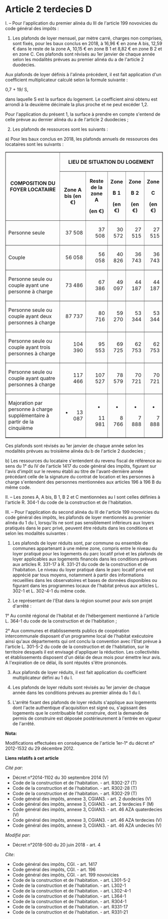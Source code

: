 # Article 2 terdecies D

I. – Pour l'application du premier alinéa du III de l'article 199 novovicies du code général des impôts :

1. Les plafonds de loyer mensuel, par mètre carré, charges non comprises, sont fixés, pour les baux conclus en 2018, à 16,96
€ en zone A bis, 12,59 € dans le reste de la zone A, 10,15 € en zone B 1 et 8,82 € en zone B 2 et en zone C. Ces plafonds
sont révisés au 1er janvier de chaque année selon les modalités prévues au premier alinéa du a de l'article 2 duodecies.

Aux plafonds de loyer définis à l'alinéa précédent, il est fait application d'un coefficient multiplicateur calculé selon la
formule suivante :

0,7 + 19/ S,

dans laquelle S est la surface du logement. Le coefficient ainsi obtenu est arrondi à la deuxième décimale la plus proche et
ne peut excéder 1,2.

Pour l'application du présent 1, la surface à prendre en compte s'entend de celle prévue au dernier alinéa du a de l'article
2 duodecies ;

2. Les plafonds de ressources sont les suivants :

a) Pour les baux conclus en 2018, les plafonds annuels de ressources des locataires sont les suivants :

<table border="1">
  <tbody>
    <tr>
      <th rowspan="2">COMPOSITION DU FOYER LOCATAIRE</th>
      <th colspan="5">

LIEU DE SITUATION DU LOGEMENT</th>
    </tr>
    <tr>
      <th>

Zone A bis (en €)</th>
      <th>

Reste de la zone A

(en €)</th>
      <th>

Zone

B 1

(en €)</th>
      <th>

Zone

B 2

(en €)</th>
      <th>

Zone

C

(en €)</th>
    </tr>
    <tr>
      <td align="left">

Personne seule</td>
      <td align="right">

37 508</td>
      <td align="right">

37 508</td>
      <td align="right">

30 572</td>
      <td align="right">

27 515</td>
      <td align="right">

27 515</td>
    </tr>
    <tr>
      <td align="left">

Couple</td>
      <td align="right">

56 058</td>
      <td align="right">

56 058</td>
      <td align="right">

40 826</td>
      <td align="right">

36 743</td>
      <td align="right">

36 743</td>
    </tr>
    <tr>
      <td align="left">

Personne seule ou couple ayant une personne à charge</td>
      <td align="right">

73 486</td>
      <td align="right">

67 386</td>
      <td align="right">

49 097</td>
      <td align="right">

44 187</td>
      <td align="right">

44 187</td>
    </tr>
    <tr>
      <td align="left">

Personne seule ou couple ayant deux personnes à charge</td>
      <td align="right">

87 737</td>
      <td align="right">

80 716</td>
      <td align="right">

59 270</td>
      <td align="right">

53 344</td>
      <td align="right">

53 344</td>
    </tr>
    <tr>
      <td align="left">

Personne seule ou couple ayant trois personnes à charge</td>
      <td align="right">

104 390</td>
      <td align="right">

95 553</td>
      <td align="right">

69 725</td>
      <td align="right">

62 753</td>
      <td align="right">

62 753</td>
    </tr>
    <tr>
      <td align="left">

Personne seule ou couple ayant quatre personnes à charge</td>
      <td align="right">

117 466</td>
      <td align="right">

107 527</td>
      <td align="right">

78 579</td>
      <td align="right">

70 721</td>
      <td align="right">

70 721</td>
    </tr>
    <tr>
      <td align="left">

Majoration par personne à charge supplémentaire à partir de la cinquième</td>
      <td align="right">

+ 13 087</td>
      <td align="right">

+ 11 981</td>
      <td align="right">

+ 8 766</td>
      <td align="right">

+ 7 888</td>
      <td align="right">

+ 7 888</td>
    </tr>
  </tbody>
</table>

Ces plafonds sont révisés au 1er janvier de chaque année selon les modalités prévues au troisième alinéa du b de l'article 2
duodecies ;

b) Les ressources du locataire s'entendent du revenu fiscal de référence au sens du 1° du IV de l'article 1417 du code
général des impôts, figurant sur l'avis d'impôt sur le revenu établi au titre de l'avant-dernière année précédant celle de la
signature du contrat de location et les personnes à charge s'entendent des personnes mentionnées aux articles 196 à 196 B du
même code.

II. – Les zones A, A bis, B 1, B 2 et C mentionnées au I sont celles définies à l'article R. 304-1 du code de la construction
et de l'habitation.

III. – Pour l'application du second alinéa du III de l'article 199 novovicies du code général des impôts, les plafonds de
loyer mentionnés au premier alinéa du 1 du I, lorsqu'ils ne sont pas sensiblement inférieurs aux loyers pratiqués dans le
parc privé, peuvent être réduits dans les conditions et selon les modalités suivantes :

1. Les plafonds de loyer réduits sont, par commune ou ensemble de communes appartenant à une même zone, compris entre le
niveau du loyer pratiqué pour les logements du parc locatif privé et les plafonds de loyer applicables aux logements financés
dans les conditions prévues aux articles R. 331-17 à R. 331-21 du code de la construction et de l'habitation. Le niveau du
loyer pratiqué dans le parc locatif privé est apprécié par tous moyens, notamment à partir des informations recueillies dans
les observatoires et bases de données disponibles ou figurant dans les programmes locaux de l'habitat prévus aux articles L.
302-1 et L. 302-4-1 du même code.

2. Le représentant de l'Etat dans la région soumet pour avis son projet d'arrêté :

1° Au comité régional de l'habitat et de l'hébergement mentionné à l'article L. 364-1 du code de la construction et de
l'habitation ;

2° Aux communes et établissements publics de coopération intercommunale disposant d'un programme local de l'habitat
exécutoire ainsi qu'aux départements qui ont conclu la convention avec l'Etat prévue à l'article L. 301-5-2 du code de la
construction et de l'habitation, sur le territoire desquels il est envisagé d'appliquer la réduction. Les collectivités et
établissements disposent d'un délai de deux mois pour émettre leur avis. A l'expiration de ce délai, ils sont réputés s'être
prononcés.

3. Aux plafonds de loyer réduits, il est fait application du coefficient multiplicateur défini au 1 du I.

4. Les plafonds de loyer réduits sont révisés au 1er janvier de chaque année dans les conditions prévues au premier alinéa du
1 du I.

5. L'arrêté fixant des plafonds de loyer réduits s'applique aux logements dont l'acte authentique d'acquisition est signé ou,
s'agissant des logements que le contribuable fait construire, dont la demande de permis de construire est déposée
postérieurement à l'entrée en vigueur de l'arrêté.

**Nota:**

Modifications effectuées en conséquence de l'article 1er-1° du décret n° 2012-1532 du 29 décembre 2012.

**Liens relatifs à cet article**

_Cité par_:

  - Décret n°2014-1102 du 30 septembre 2014 (V)
  - Code de la construction et de l'habitation. - art. R302-27 (T)
  - Code de la construction et de l'habitation. - art. R302-28 (T)
  - Code de la construction et de l'habitation. - art. R302-29 (T)
  - Code général des impôts, annexe 3, CGIAN3. - art. 2 duodecies (V)
  - Code général des impôts, annexe 3, CGIAN3. - art. 2 terdecies F (M)
  - Code général des impôts, annexe 3, CGIAN3. - art. 46 AZA quaterdecies (V)
  - Code général des impôts, annexe 3, CGIAN3. - art. 46 AZA terdecies (V)
  - Code général des impôts, annexe 3, CGIAN3. - art. 46 AZA undecies (V)

_Modifié par_:

  - Décret n°2018-500 du 20 juin 2018 - art. 4

_Cite_:

  - Code général des impôts, CGI. - art. 1417
  - Code général des impôts, CGI. - art. 196
  - Code général des impôts, CGI. - art. 199 novovicies
  - Code de la construction et de l'habitation. - art. L301-5-2
  - Code de la construction et de l'habitation. - art. L302-1
  - Code de la construction et de l'habitation. - art. L302-4-1
  - Code de la construction et de l'habitation. - art. L364-1
  - Code de la construction et de l'habitation. - art. R304-1
  - Code de la construction et de l'habitation. - art. R331-17
  - Code de la construction et de l'habitation. - art. R331-21
